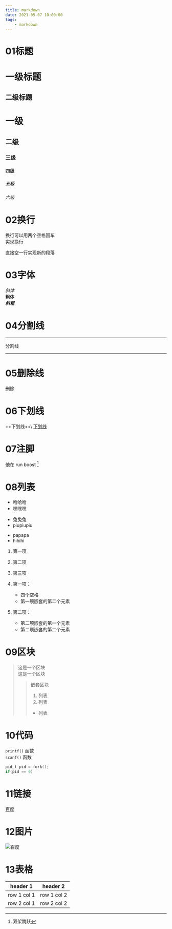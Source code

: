 ```yaml
---
title: markdown
date: 2021-05-07 10:00:00
tags:
    - markdown
---
```


# 01标题

# 一级标题

## 二级标题

# 一级

## 二级

### 三级

#### 四级

##### 五级

###### 六级

# 02换行

换行可以用两个空格回车\
实现换行

直接空一行实现新的段落

# 03字体

*斜体*\
**粗体**\
***斜粗***

# 04分割线

***

分割线

***

# 05删除线

~~删除~~

# 06下划线

++下划线++\ <u>下划线</u>

# 07注脚

他在 run boost [^RUNBOOST]

[^RUNBOOST]: 双架跳跃

# 08列表

*   哈哈哈
*   嘿嘿嘿

<!---->

*   兔兔兔
*   piupiupiu

<!---->

*   papapa
*   hihihi

1.  第一项

2.  第二项

3.  第三项

4.  第一项：
    *   四个空格
    *   第一项嵌套的第二个元素

5.  第二项：
    *   第二项嵌套的第一个元素
    *   第二项嵌套的第二个元素

# 09区块

> 这是一个区块\
> 这是一个区块
>
> > 嵌套区块
> >
> > 1.  列表
> > 2.  列表
> >
> > *   列表

# 10代码

`printf()` 函数\
`scanf()` 函数

```c
pid_t pid = fork();
if(pid == 0)
```

# 11链接

[百度](www.baidu.com)

# 12图片

![百度](https://www.baidu.com/img/PCtm_d9c8750bed0b3c7d089fa7d55720d6cf.png)

# 13表格

| header 1    | header 2    |
| ----------- | ----------- |
| row 1 col 1 | row 1 col 2 |
| row 2 col 1 | row 2 col 2 |

